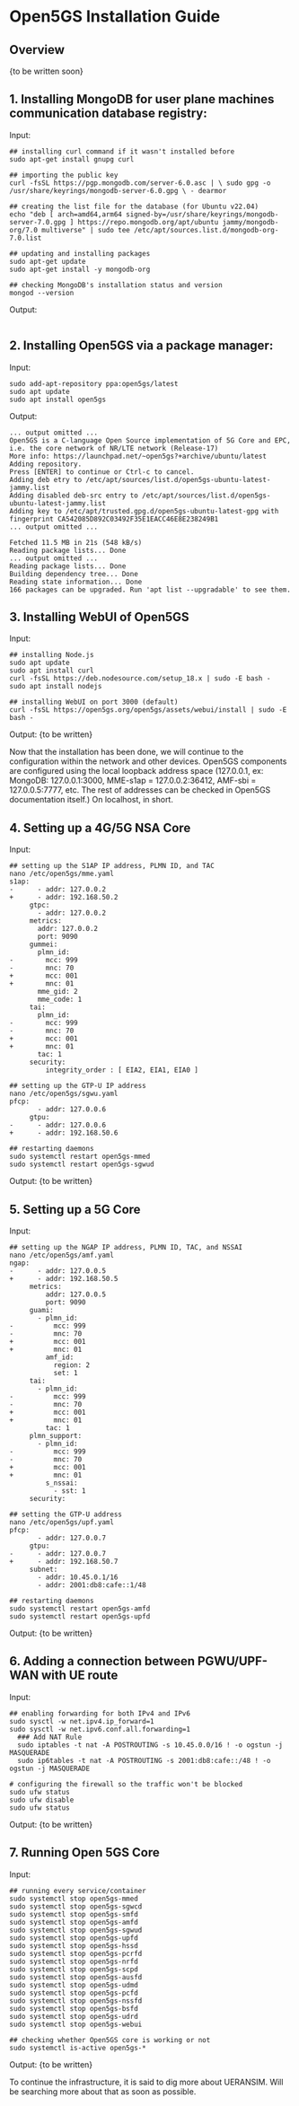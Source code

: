 # Open5GS Installation Guide

## Overview
{to be written soon}

## 1. Installing MongoDB for user plane machines communication database registry:
Input:
```
## installing curl command if it wasn't installed before
sudo apt-get install gnupg curl

## importing the public key
curl -fsSL https://pgp.mongodb.com/server-6.0.asc | \ sudo gpg -o /usr/share/keyrings/mongodb-server-6.0.gpg \ - dearmor

## creating the list file for the database (for Ubuntu v22.04)
echo "deb [ arch=amd64,arm64 signed-by=/usr/share/keyrings/mongodb-server-7.0.gpg ] https://repo.mongodb.org/apt/ubuntu jammy/mongodb-org/7.0 multiverse" | sudo tee /etc/apt/sources.list.d/mongodb-org-7.0.list

## updating and installing packages
sudo apt-get update
sudo apt-get install -y mongodb-org

## checking MongoDB's installation status and version
mongod --version
```
Output:
```

```

## 2. Installing Open5GS via a package manager:
Input:
```
sudo add-apt-repository ppa:open5gs/latest
sudo apt update
sudo apt install open5gs
```
Output:
```
... output omitted ...
Open5GS is a C-language Open Source implementation of 5G Core and EPC, i.e. the core network of NR/LTE network (Release-17)
More info: https://launchpad.net/~open5gs?+archive/ubuntu/latest
Adding repository.
Press [ENTER] to continue or Ctrl-c to cancel.
Adding deb etry to /etc/apt/sources/list.d/open5gs-ubuntu-latest-jammy.list
Adding disabled deb-src entry to /etc/apt/sources/list.d/open5gs-ubuntu-latest-jammy.list
Adding key to /etc/apt/trusted.gpg.d/open5gs-ubuntu-latest-gpg with fingerprint CA542085D892C03492F35E1EACC46E8E238249B1
... output omitted ...

Fetched 11.5 MB in 21s (548 kB/s)
Reading package lists... Done
... output omitted ...
Reading package lists... Done
Building dependency tree... Done
Reading state information... Done
166 packages can be upgraded. Run 'apt list --upgradable' to see them.
```

## 3. Installing WebUI of Open5GS
Input:
```
## installing Node.js
sudo apt update
sudo apt install curl
curl -fsSL https://deb.nodesource.com/setup_18.x | sudo -E bash -
sudo apt install nodejs

## installing WebUI on port 3000 (default)
curl -fsSL https://open5gs.org/open5gs/assets/webui/install | sudo -E bash -
```
Output:
{to be written}

Now that the installation has been done, we will continue to the configuration within the network and other devices.
Open5GS components are configured using the local loopback address space (127.0.0.1, ex: MongoDB: 127.0.0.1:3000, MME-s1ap = 127.0.0.2:36412, AMF-sbi = 127.0.0.5:7777, etc. The rest of addresses can be checked in Open5GS documentation itself.) On localhost, in short.

## 4. Setting up a 4G/5G NSA Core
Input:
```
## setting up the S1AP IP address, PLMN ID, and TAC
nano /etc/open5gs/mme.yaml
s1ap:
-      - addr: 127.0.0.2
+      - addr: 192.168.50.2
     gtpc:
       - addr: 127.0.0.2
     metrics:
       addr: 127.0.0.2
       port: 9090
     gummei:
       plmn_id:
-        mcc: 999
-        mnc: 70
+        mcc: 001
+        mnc: 01
       mme_gid: 2
       mme_code: 1
     tai:
       plmn_id:
-        mcc: 999
-        mnc: 70
+        mcc: 001
+        mnc: 01
       tac: 1
     security:
         integrity_order : [ EIA2, EIA1, EIA0 ]

## setting up the GTP-U IP address
nano /etc/open5gs/sgwu.yaml
pfcp:
       - addr: 127.0.0.6
     gtpu:
-      - addr: 127.0.0.6
+      - addr: 192.168.50.6

## restarting daemons
sudo systemctl restart open5gs-mmed
sudo systemctl restart open5gs-sgwud
```
Output:
{to be written}

## 5. Setting up a 5G Core
Input:
```
## setting up the NGAP IP address, PLMN ID, TAC, and NSSAI
nano /etc/open5gs/amf.yaml
ngap:
-      - addr: 127.0.0.5
+      - addr: 192.168.50.5
     metrics:
         addr: 127.0.0.5
         port: 9090
     guami:
       - plmn_id:
-          mcc: 999
-          mnc: 70
+          mcc: 001
+          mnc: 01
         amf_id:
           region: 2
           set: 1
     tai:
       - plmn_id:
-          mcc: 999
-          mnc: 70
+          mcc: 001
+          mnc: 01
         tac: 1
     plmn_support:
       - plmn_id:
-          mcc: 999
-          mnc: 70
+          mcc: 001
+          mnc: 01
         s_nssai:
           - sst: 1
     security:

## setting the GTP-U address
nano /etc/open5gs/upf.yaml
pfcp:
       - addr: 127.0.0.7
     gtpu:
-      - addr: 127.0.0.7
+      - addr: 192.168.50.7
     subnet:
       - addr: 10.45.0.1/16
       - addr: 2001:db8:cafe::1/48

## restarting daemons
sudo systemctl restart open5gs-amfd
sudo systemctl restart open5gs-upfd
```
Output:
{to be written}

## 6. Adding a connection between PGWU/UPF-WAN with UE route
Input:
```
## enabling forwarding for both IPv4 and IPv6
sudo sysctl -w net.ipv4.ip_forward=1
sudo sysctl -w net.ipv6.conf.all.forwarding=1
  ### Add NAT Rule
  sudo iptables -t nat -A POSTROUTING -s 10.45.0.0/16 ! -o ogstun -j MASQUERADE
  sudo ip6tables -t nat -A POSTROUTING -s 2001:db8:cafe::/48 ! -o ogstun -j MASQUERADE

# configuring the firewall so the traffic won't be blocked
sudo ufw status
sudo ufw disable
sudo ufw status
```
Output:
{to be written}

## 7. Running Open 5GS Core
Input:
```
## running every service/container
sudo systemctl stop open5gs-mmed
sudo systemctl stop open5gs-sgwcd
sudo systemctl stop open5gs-smfd
sudo systemctl stop open5gs-amfd
sudo systemctl stop open5gs-sgwud
sudo systemctl stop open5gs-upfd
sudo systemctl stop open5gs-hssd
sudo systemctl stop open5gs-pcrfd
sudo systemctl stop open5gs-nrfd
sudo systemctl stop open5gs-scpd
sudo systemctl stop open5gs-ausfd
sudo systemctl stop open5gs-udmd
sudo systemctl stop open5gs-pcfd
sudo systemctl stop open5gs-nssfd
sudo systemctl stop open5gs-bsfd
sudo systemctl stop open5gs-udrd
sudo systemctl stop open5gs-webui

## checking whether Open5GS core is working or not
sudo systemctl is-active open5gs-*
```
Output:
{to be written}

To continue the infrastructure, it is said to dig more about UERANSIM. Will be searching more about that as soon as possible.
